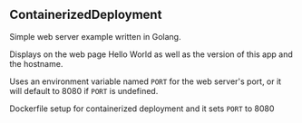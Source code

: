 ## ContainerizedDeployment

Simple web server example written in Golang. 

Displays on the web page Hello World as well as the version of this app and the hostname.

Uses an environment variable named `PORT` for the web server's port, or it will default to 8080 if `PORT` is undefined.

Dockerfile setup for containerized deployment and it sets `PORT` to 8080